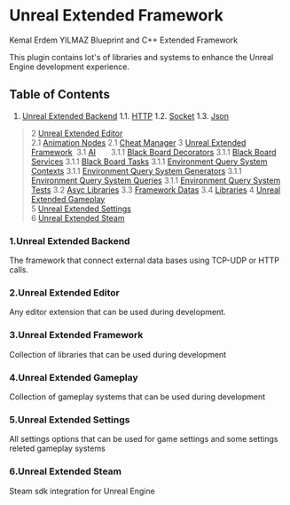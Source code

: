 # Unreal Extended Framework
Kemal Erdem YILMAZ Blueprint and C++ Extended Framework


This plugin contains lot's of libraries and systems to enhance the Unreal Engine development experience.



<a name="table-of-contents"></a>
## Table of Contents

1. [Unreal Extended Backend](#extended-backend)
    1.1. [HTTP](#extended-backend-http)
    1.2. [Socket](#extended-backend-socket)
    1.3. [Json](#extended-backend-json)


> 2 [Unreal Extended Editor](#extended-editor)  
>    2.1 [Animation Nodes](#extended-editor-animation)
>    2.1 [Cheat Manager](#extended-asc-cheat)
> 3 [Unreal Extended Framework](#extended-framework) 
>    &nbsp;3.1 [AI](#extended-framework-AI)
>    &nbsp;&nbsp;&nbsp;&nbsp;&nbsp;&nbsp;3.1.1 [Black Board Decorators](#extended-framework-AI-btd)
>       3.1.1 [Black Board Services](#extended-framework-AI-bts)
>       3.1.1 [Black Board Tasks](#extended-framework-AI-btt)
>       3.1.1 [Environment Query System Contexts](#extended-framework-AI-eqsc)
>       3.1.1 [Environment Query System Generators](#extended-framework-AI-eqsg)
>       3.1.1 [Environment Query System Queries](#extended-framework-AI-eqsq)
>       3.1.1 [Environment Query System Tests](#extended-framework-AI-eqst)
>    3.2 [Asyc Libraries](#extended-framework-asnc)
>    3.3 [Framework Datas](#extended-framework-data)
>    3.4 [Libraries](#extended-framework-library) 
> 4 [Unreal Extended Gameplay](#extended-gameplay)  
> 5 [Unreal Extended Settings](#extended-settings)  
> 6 [Unreal Extended Steam](#extended-steam)  




<a name="extended-backend"></a>
### 1.Unreal Extended Backend
The framework that connect external data bases using TCP-UDP or HTTP calls.


<a name="extended-editor"></a>
### 2.Unreal Extended Editor
Any editor extension that can be used during development.


<a name="extended-framework"></a>
### 3.Unreal Extended Framework
Collection of libraries that can be used during development


<a name="extended-gameplay"></a>
### 4.Unreal Extended Gameplay
Collection of gameplay systems that can be used during development


<a name="extended-settings"></a>
### 5.Unreal Extended Settings
All settings options that can be used for game settings and some settings releted gameplay systems


<a name="extended-steam"></a>
### 6.Unreal Extended Steam
Steam sdk integration for Unreal Engine

